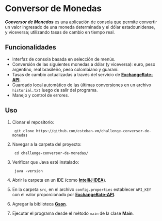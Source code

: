 # Conversor de Monedas

**_Conversor de Monedas_** es una aplicación de consola que permite convertir un valor ingresado de una moneda
determinada y
el dólar estadounidense, y viceversa; utilizando tasas de cambio en tiempo real.

## Funcionalidades

- Interfaz de consola basada en selección de menús.
- Conversión de las siguientes monedas a dólar (y viceversa): euro, peso argentino, real brasileño, peso colombiano y
  guaraní.
- Tasas de cambio actualizadas a través del servicio de [**ExchangeRate-API**](https://www.exchangerate-api.com/).
- Guardado local automático de las últimas conversiones en un archivo `historial.txt` luego de salir del programa.
- Manejo y control de errores.

## Uso

1. Clonar el repositorio:

        git clone https://github.com/esteban-vm/challenge-conversor-de-monedas

2. Navegar a la carpeta del proyecto:

        cd challenge-conversor-de-monedas/
3. Verificar que Java esté instalado:

        java -version
4. Abrir la carpeta en un IDE (como [**IntelliJ IDEA**](https://www.jetbrains.com/idea/)).
5. En la carpeta `src`, en el archivo `config.properties` establecer `API_KEY` con el valor proporcionado
   por [**ExchangeRate-API**](https://www.exchangerate-api.com/).
6. Agregar la biblioteca [**Gson**](https://mvnrepository.com/artifact/com.google.code.gson/gson).
7. Ejecutar el programa desde el método `main` de la clase **Main**.
